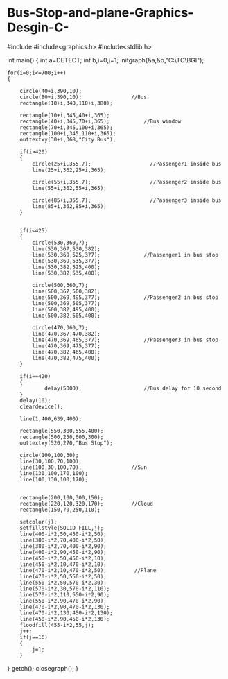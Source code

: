 # Bus-Stop-and-plane-Graphics-Desgin-C-
#include<iostream>
#include<graphics.h>
#include<stdlib.h>

int main()
{
    int a=DETECT;
    int b,i=0,j=1;
    initgraph(&a,&b,"C:\\TC\\BGI");



    for(i=0;i<=700;i++)
    {

        circle(40+i,390,10);
        circle(80+i,390,10);                //Bus
        rectangle(10+i,340,110+i,380);

        rectangle(10+i,345,40+i,365);
        rectangle(40+i,345,70+i,365);           //Bus window
        rectangle(70+i,345,100+i,365);
        rectangle(100+i,345,110+i,365);
        outtextxy(30+i,368,"City Bus");

        if(i>420)
        {
            circle(25+i,355,7);                   //Passenger1 inside bus
            line(25+i,362,25+i,365);

            circle(55+i,355,7);                   //Passenger2 inside bus
            line(55+i,362,55+i,365);

            circle(85+i,355,7);                   //Passenger3 inside bus
            line(85+i,362,85+i,365);
        }


        if(i<425)
        {
            circle(530,360,7);
            line(530,367,530,382);
            line(530,369,525,377);              //Passenger1 in bus stop
            line(530,369,535,377);
            line(530,382,525,400);
            line(530,382,535,400);

            circle(500,360,7);
            line(500,367,500,382);
            line(500,369,495,377);              //Passenger2 in bus stop
            line(500,369,505,377);
            line(500,382,495,400);
            line(500,382,505,400);

            circle(470,360,7);
            line(470,367,470,382);
            line(470,369,465,377);              //Passenger3 in bus stop
            line(470,369,475,377);
            line(470,382,465,400);
            line(470,382,475,400);
        }

        if(i==420)
        {
                delay(5000);                    //Bus delay for 10 second
        }
        delay(10);
        cleardevice();

        line(1,400,639,400);

        rectangle(550,300,555,400);
        rectangle(500,250,600,300);
        outtextxy(520,270,"Bus Stop");

        circle(100,100,30);
        line(30,100,70,100);
        line(100,30,100,70);                //Sun
        line(130,100,170,100);
        line(100,130,100,170);


        rectangle(200,100,300,150);
        rectangle(220,120,320,170);         //Cloud
        rectangle(150,70,250,110);

        setcolor(j);
        setfillstyle(SOLID_FILL,j);
        line(400-i*2,50,450-i*2,50);
        line(380-i*2,70,400-i*2,50);
        line(380-i*2,70,400-i*2,90);
        line(400-i*2,90,450-i*2,90);
        line(450-i*2,50,450-i*2,10);
        line(450-i*2,10,470-i*2,10);
        line(470-i*2,10,470-i*2,50);         //Plane
        line(470-i*2,50,550-i*2,50);
        line(550-i*2,50,570-i*2,30);
        line(570-i*2,30,570-i*2,110);
        line(570-i*2,110,550-i*2,90);
        line(550-i*2,90,470-i*2,90);
        line(470-i*2,90,470-i*2,130);
        line(470-i*2,130,450-i*2,130);
        line(450-i*2,90,450-i*2,130);
        floodfill(455-i*2,55,j);
        j++;
        if(j==16)
        {
            j=1;
        }

   }
    getch();
    closegraph();
}
